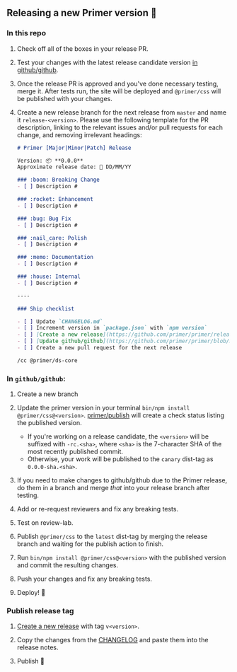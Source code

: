 ## Releasing a new Primer version 🎉


### In this repo <a name="in-primerprimer"></a>

1. Check off all of the boxes in your release PR.

1. Test your changes with the latest release candidate version [in github/github](#in-github-github).

1. Once the release PR is approved and you've done necessary testing, merge it. After tests run, the site will be deployed and `@primer/css` will be published with your changes.

1. Create a new release branch for the next release from `master` and name it `release-<version>`. Please use the following template for the PR description, linking to the relevant issues and/or pull requests for each change, and removing irrelevant headings:

    ```md
    # Primer [Major|Minor|Patch] Release

    Version: 📦 **0.0.0**
    Approximate release date: 📆 DD/MM/YY

    ### :boom: Breaking Change
    - [ ] Description #

    ### :rocket: Enhancement
    - [ ] Description #

    ### :bug: Bug Fix
    - [ ] Description #
    
    ### :nail_care: Polish
    - [ ] Description #
    
    ### :memo: Documentation
    - [ ] Description #
    
    ### :house: Internal
    - [ ] Description #

    ----

    ### Ship checklist

    - [ ] Update `CHANGELOG.md`
    - [ ] Increment version in `package.json` with `npm version`
    - [ ] [Create a new release](https://github.com/primer/primer/releases/new)
    - [ ] [Update github/github](https://github.com/primer/primer/blob/master/RELEASING.md#in-githubgithub)
    - [ ] Create a new pull request for the next release

    /cc @primer/ds-core
    ```


### In `github/github`:

1. Create a new branch

1. Update the primer version in your terminal  `bin/npm install @primer/css@<version>`. [primer/publish](/primer/publish) will create a check status listing the published version.
   * If you're working on a release candidate, the `<version>` will be suffixed with `-rc.<sha>`, where `<sha>` is the 7-character SHA of the most recently published commit.
   * Otherwise, your work will be published to the `canary` dist-tag as `0.0.0-sha.<sha>`.

1. If you need to make changes to github/github due to the Primer release, do them in a branch and merge _that_ into your release branch after testing.

1. Add or re-request reviewers and fix any breaking tests.

1. Test on review-lab.

1. Publish `@primer/css` to the `latest` dist-tag by merging the release branch and waiting for the publish action to finish.

1. Run `bin/npm install @primer/css@<version>` with the published version and commit the resulting changes.

1. Push your changes and fix any breaking tests.

1. Deploy! :rocket:


### Publish release tag

1. [Create a new release](https://github.com/primer/primer/releases/new) with tag `v<version>`.

2. Copy the changes from the [CHANGELOG] and paste them into the release notes.

3. Publish 🎉

[changelog]: ../CHANGELOG.md
